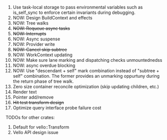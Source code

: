 1. Use task-local storage to pass environmental variables such as is_self_sync to enforce certain invariants during debugging.
2. NOW: Design BuildContext and effects
3. NOW: Tree walks
4. ~~NOW: Requeue async tasks~~
5. ~~NOW: Interrupts~~
6. NOW: Async suspense
7. NOW: Provider write
8. ~~NOW: Cancel skip subtree~~
9. NOW: WorkContext updating
10. NOW: Make sure lane marking and dispatching checks unmountednedss
11. NOW: async overdue blocking
12. NOW: Use "descendant + self" mark combination instead of "subtree + self" combination. The former provides an unmarking oppurtuny during the return phase of tree walk.
13. Zero size container reconcile optimization (skip updating children, etc.)
14. Render text
15. Pointer add/remove
16. ~~Hit test transform design~~
17. Optimize query interface probe failure cost


TODOs for other crates:
1. Default for vello::Transform
2. Vello API design issue